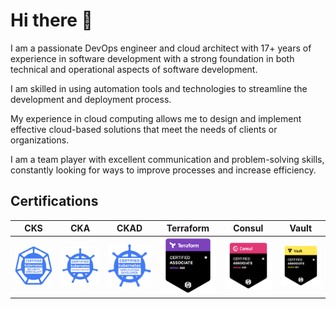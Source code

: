 # Hi there 👋

I am a passionate DevOps engineer and cloud architect with 17+ years of experience in software development with a strong foundation in both technical and operational aspects of software development. 

I am skilled in using automation tools and technologies to streamline the development and deployment process.

My experience in cloud computing allows me to design and implement effective cloud-based solutions that meet the needs of clients or organizations. 

I am a team player with excellent communication and problem-solving skills, constantly looking for ways to improve processes and increase efficiency.


## Certifications

<table>
<thead>
  <tr>
    <th>CKS</th>
    <th>CKA</th>
    <th>CKAD</th>
    <th>Terraform </th>
    <th>Consul </th>
    <th>Vault </th>
  </tr>
</thead>
<tbody>
  <tr>
    <td>
        <a href="https://www.credly.com/badges/967ea7c5-8f5a-4d4d-8e0f-e5e2a61fa513/public_url"><img src="website/static/certifications/cks.png" alt="CKS: Certified Kubernetes Security Specialist"></a>
    </td>
    <td>
        <a href="https://www.credly.com/badges/39e2ba48-6d1c-4eeb-8820-9329137eb08b/public_url"><img src="website/static/certifications/cka.png" alt="CKA: Certified Kubernetes Administrator"></a>
    </td>
    <td>
        <a href="https://www.credly.com/badges/abaeb350-5324-4392-867c-3e3e7248f758/public_url"><img src="website/static/certifications/ckad.png" alt="CKAD: Certified Kubernetes Application Developer"></a> 
    </td>
    <td>
        <a href="https://www.credly.com/badges/6e8b94f8-3987-42a3-8d00-3fdc9e591e0b/public_url"><img src="website/static/certifications/terraform.png" alt="HashiCorp Certified: Terraform Associate (002)"></a>
    </td>
    <td>
        <a href="https://www.credly.com/badges/a0812793-bbb3-4650-a30e-676c7354183d/public_url"><img src="website/static/certifications/consul.png" alt="HashiCorp Certified: Consul Associate (002)"></a>
    </td>
    <td> 
        <a href="https://www.credly.com/badges/c99bdc40-c011-41b6-beca-57cd606c9cdb/public_url"><img src="website/static/certifications/vault.png" alt="
HashiCorp Certified: Vault Associate (002)"></a>
   </td>
  </tr>
</tbody>
</table>

<!--
**aazon/aazon** is a ✨ _special_ ✨ repository because its `README.md` (this file) appears on your GitHub profile.

Here are some ideas to get you started:

- 🔭 I’m currently working on ...
- 🌱 I’m currently learning ...
- 👯 I’m looking to collaborate on ...
- 🤔 I’m looking for help with ...
- 💬 Ask me about ...
- 📫 How to reach me: ...
- 😄 Pronouns: ...
- ⚡ Fun fact: ...
-->
